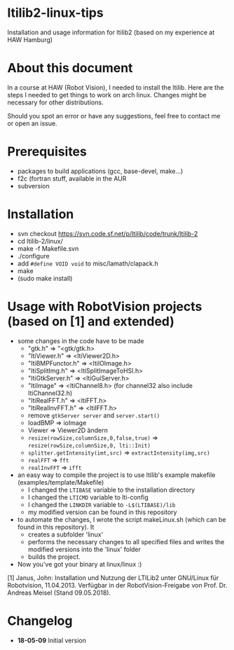 # ltilib2-linux-tips
Installation and usage information for ltilib2 (based on my experience at HAW Hamburg)

# About this document
In a course at HAW (Robot Vision), I needed to install the ltilib. Here are the steps I needed to get things to work on arch linux. Changes might be necessary for other distributions.

Should you spot an error or have any suggestions, feel free to contact me or open an issue.

# Prerequisites
* packages to build applications (gcc, base-devel, make...)
* f2c (fortran stuff, available in the AUR
* subversion

# Installation
* svn checkout https://svn.code.sf.net/p/ltilib/code/trunk/ltilib-2
* cd ltilib-2/linux/
* make -f Makefile.svn
* ./configure
* add `#define VOID void` to misc/lamath/clapack.h
* make
* (sudo make install)

# Usage with RobotVision projects (based on [1] and extended)
* some changes in the code have to be made
  * "gtk.h" => "<gtk/gtk.h>
  * "ltiViewer.h" => <ltiViewer2D.h> 
  * "ltiBMPFunctor.h" => <ltiIOImage.h> 
  * "ltiSplitImg.h" => <ltiSplitImageToHSI.h> 
  * "ltiGtkServer.h" => <ltiGuiServer.h> 
  * "ltiImage" => <ltiChannel8.h> (for channel32 also include ltiChannel32.h)
  * "ltiRealFFT.h" => <ltiFFT.h>
  * "ltiRealInvFFT.h" => <ltiIFFT.h>
  * remove `gtkServer server` and `server.start()`
  * loadBMP => ioImage
  * Viewer => Viewer2D ändern
  * `resize(rowSize,columnSize,0,false,true)` => `resize(rowSize,columnSize,0, lti::Init)`
  * `splitter.getIntensity(imt,src)` => `extractIntensity(img,src)`
  * `realFFT` => `fft`
  * `realInvFFT` => `ifft`
* an easy way to compile the project is to use ltilib's example makefile (examples/template/Makefile)
  * I changed the `LTIBASE` variable to the installation directory
  * I changed the `LTICMD` variable to lti-config
  * I changed the `LINKDIR` variable to `-L$(LTIBASE)/lib`
  * my modified version can be found in this repository
* to automate the changes, I wrote the script makeLinux.sh (which can be found in this repository). It
  * creates a subfolder 'linux'
  * performs the necessary changes to all specified files and writes the modified versions into the 'linux' folder
  * builds the project.
* Now you've got your binary at linux/linux :)


[1] Janus, John: Installation und Nutzung der LTILib2 unter GNU/Linux für Robotvision, 11.04.2013. Verfügbar in der RobotVision-Freigabe von Prof. Dr. Andreas Meisel (Stand 09.05.2018).

# Changelog
 * **18-05-09** Initial version
